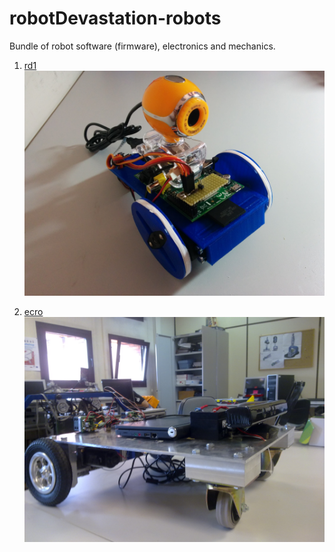 robotDevastation-robots
=======================

Bundle of robot software (firmware), electronics and mechanics.

1. [rd1](rd1/)
[![Image](rd1/rd1.jpg)](rd1/) 

2. [ecro](ecro/)
[![Image](ecro/ecro.jpg)](ecro/) 


